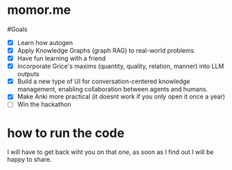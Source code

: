 # momor.me

#Goals
- [X] Learn how autogen
- [X] Apply Knowledge Graphs (graph RAG) to real-world problems
- [X] Have fun learning with a friend
- [X] Incorporate Grice's maxims (quantity, quality, relation, manner) into LLM outputs
- [X] Build a new type of UI for conversation-centered knowledge management, enabling collaboration between agents and humans.
- [X] Make Anki more practical (it doesnt work if you only open it once a year)
- [ ] Win the hackathon

# how to run the code
I will have to get back wiht you on that one, as soon as I find out I will be happy to share. 
